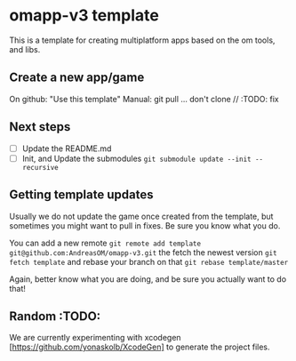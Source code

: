 # omapp-v3 template

This is a template for creating multiplatform apps based on the om tools, and libs.

## Create a new app/game
On github: "Use this template"
Manual: git pull ... don't clone // :TODO: fix

## Next steps
- [ ] Update the README.md
- [ ] Init, and Update the submodules ```git submodule update --init --recursive```

## Getting template updates

Usually we do not update the game once created from the template,
but sometimes you might want to pull in fixes. Be sure you know what you do.

You can add a new remote
```git remote add template git@github.com:AndreasOM/omapp-v3.git```
the fetch the newest version
```git fetch template```
and rebase your branch on that
```git rebase template/master```

Again, better know what you are doing, and be sure you actually want to do that!


## Random :TODO:

We are currently experimenting with xcodegen [https://github.com/yonaskolb/XcodeGen] to generate the project files.

